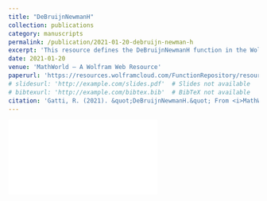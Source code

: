 ```yaml
---
title: "DeBruijnNewmanH"
collection: publications
category: manuscripts
permalink: /publication/2021-01-20-debruijn-newman-h
excerpt: 'This resource defines the DeBruijnNewmanH function in the Wolfram Function Repository, related to the De Bruijn–Newman constant.'
date: 2021-01-20
venue: 'MathWorld – A Wolfram Web Resource'
paperurl: 'https://resources.wolframcloud.com/FunctionRepository/resources/DeBruijnNewmanH/'
# slidesurl: 'http://example.com/slides.pdf'  # Slides not available
# bibtexurl: 'http://example.com/bibtex.bib'  # BibTeX not available
citation: 'Gatti, R. (2021). &quot;DeBruijnNewmanH.&quot; From <i>MathWorld – A Wolfram Web Resource</i>. https://resources.wolframcloud.com/FunctionRepository/resources/DeBruijnNewmanH/'
---
```

![some discription](/files/astroinformatics_aam.pdf "some discription")
<!-- The contents above will be part of a list of publications, if the user clicks the link for the publication than the contents of section will be rendered as a full page, allowing you to provide more information about the paper for the reader. When publications are displayed as a single page, the contents of the above "citation" field will automatically be included below this section in a smaller font. -->
